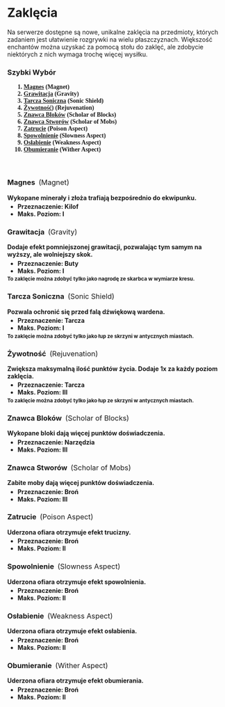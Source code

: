 <style>
.contents {
    font-weight: bold;

    ol {
        font-family: 'Ubuntu Mono';
        margin-left: 1em;
        margin-top: 8px;
        margin-bottom: 0;
    }
}
.page {
    p, ul, ol {
        margin-top: 0.25em;
        margin-bottom: 0.25em;
    }
}
.translation {
    margin-left: 0.25em;
    font-weight: normal;
    color: var(--base-color)
}
</style>

<!-- PAGE BEGINS HERE -->

# **Zaklęcia**
Na serwerze dostępne są nowe, unikalne zaklęcia na przedmioty, których zadaniem jest ułatwienie rozgrywki na wielu płaszczyznach. Większość enchantów można uzyskać za pomocą stołu do zaklęć, ale zdobycie niektórych z nich wymaga trochę więcej wysiłku.

### Szybki Wybór

<div class="contents">

1.  [Magnes](#magnes-magnet) (Magnet)
2.  [Grawitacja](#grawitacja-gravity) (Gravity)
3.  [Tarcza Soniczna](#tarcza-soniczna-sonic-shield) (Sonic Shield)
4.  [Żywotność](#żywotność-rejuvenation)) (Rejuvenation)
5.  [Znawca Bloków](#znawca-bloków-scholar-of-blocks) (Scholar of Blocks)
6.  [Znawca Stworów](#znawca-stworów-scholar-of-mobs) (Scholar of Mobs)
7.  [Zatrucie](#zatrucie-poison-aspect) (Poison Aspect)
8.  [Spowolnienie](#spowolnienie-slowness-aspect) (Slowness Aspect)
9.  [Osłabienie](#osłabienie-weakness-aspect) (Weakness Aspect)
10. [Obumieranie](#obumieranie-wither-aspect) (Wither Aspect)


</span>

<br/>
<br/>

<div class="page">

### Magnes <span class="translation">(Magnet)</span>
Wykopane minerały i złoża trafiają bezpośrednio do ekwipunku.
- Przeznaczenie: **Kilof**
- Maks. Poziom: **I**

### Grawitacja <span class="translation">(Gravity)</span>
Dodaje efekt pomniejszonej grawitacji, pozwalając tym samym na wyższy, ale wolniejszy skok.
- Przeznaczenie: **Buty**
- Maks. Poziom: **I**  

<sub>To zaklęcie można zdobyć tylko jako nagrodę ze skarbca w wymiarze kresu.</sub>

### Tarcza Soniczna <span class="translation">(Sonic Shield)</span>
Pozwala ochronić się przed falą dźwiękową wardena.
- Przeznaczenie: **Tarcza**
- Maks. Poziom: **I**

<sub>To zaklęcie można zdobyć tylko jako łup ze skrzyni w antycznych miastach.</sub>

### Żywotność <span class="translation">(Rejuvenation)</span>
Zwiększa maksymalną ilość punktów życia. Dodaje **1x** <i style="font-size: .8em;" class="bi bi-heart-fill"></i> za każdy poziom zaklęcia.
- Przeznaczenie: **Tarcza**
- Maks. Poziom: **III**

<sub>To zaklęcie można zdobyć tylko jako łup ze skrzyni w antycznych miastach.</sub>

### Znawca Bloków <span class="translation">(Scholar of Blocks)</span>
Wykopane bloki dają więcej punktów doświadczenia.
- Przeznaczenie: **Narzędzia**
- Maks. Poziom: **III**

### Znawca Stworów <span class="translation">(Scholar of Mobs)</span>
Zabite moby dają więcej punktów doświadczenia.
- Przeznaczenie: **Broń**
- Maks. Poziom: **III**

### Zatrucie <span class="translation">(Poison Aspect)</span>
Uderzona ofiara otrzymuje efekt trucizny.
- Przeznaczenie: **Broń**
- Maks. Poziom: **II**

### Spowolnienie <span class="translation">(Slowness Aspect)</span>
Uderzona ofiara otrzymuje efekt spowolnienia.
- Przeznaczenie: **Broń**
- Maks. Poziom: **II**

### Osłabienie <span class="translation">(Weakness Aspect)</span>
Uderzona ofiara otrzymuje efekt osłabienia.
- Przeznaczenie: **Broń**
- Maks. Poziom: **II**

### Obumieranie <span class="translation">(Wither Aspect)</span>
Uderzona ofiara otrzymuje efekt obumierania.
- Przeznaczenie: **Broń**
- Maks. Poziom: **II**

</div>